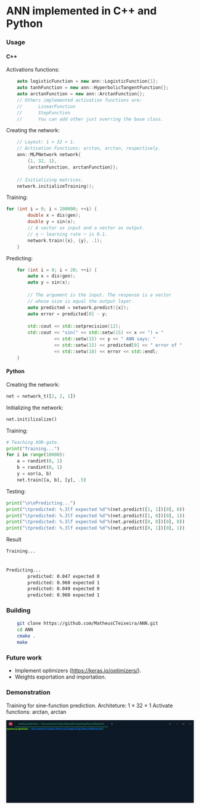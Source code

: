 # ANN implemented in C++ and Python


### Usage
#### C++

Activations functions:
```C++
    auto logisticFunction = new ann::LogisticFunction{1};
    auto tanhFunction = new ann::HyperbolicTangentFunction{};
    auto arctanFunction = new ann::ArctanFunction{};
    // Others implemented activation functions are:
    //      LinearFunction
    //      StepFunction
    //      You can add other just overring the base class.
```

Creating the network:
```c++
    // Layout: 1 × 32 × 1.
    // Activation Functions: arctan, arctan, respectively.
    ann::MLPNetwork network{
        {1, 32, 1},
        {arctanFunction, arctanFunction}};

    // Initializing matrices.
    network.initializeTraining();
```

Training:
```C++
for (int i = 0; i < 200000; ++i) {
        double x = dis(gen);
        double y = sin(x);
        // A vector as input and a vector as output.
        // η ─ learning rate ─ is 0.1.
        network.train({x}, {y}, .1);
    }
```

Predicting:
```C++
    for (int i = 0; i < 20; ++i) {
        auto x = dis(gen);
        auto y = sin(x);

        // The argument is the input. The response is a vector
        // whose size is equal the output layer.
        auto predicted = network.predict({x});
        auto error = predicted[0] - y;

        std::cout << std::setprecision(12);
        std::cout << "sin(" << std::setw(15) << x << ") = "
                  << std::setw(15) << y << " ANN says: "
                  << std::setw(15) << predicted[0] << " error of "
                  << std::setw(18) << error << std::endl;
    }
```

#### Python

Creating the network:
```Python
net = network_t([2, 2, 1])
```
Initializing the network:
```Python
net.initilizalize()
```
Training:
```Python
# Teaching XOR-gate.
print("Training...")
for i in range(10000):
    a = randint(0, 1)
    b = randint(0, 1)
    y = xor(a, b)
    net.train([a, b], [y], .5)
```

Testing:
```Python
print("\n\nPredicting...")
print("\tpredicted: %.3lf expected %d"%(net.predict([1, 1])[0], 0))
print("\tpredicted: %.3lf expected %d"%(net.predict([1, 0])[0], 1))
print("\tpredicted: %.3lf expected %d"%(net.predict([0, 0])[0], 0))
print("\tpredicted: %.3lf expected %d"%(net.predict([0, 1])[0], 1))
```
Result
```bash
Training...


Predicting...
        predicted: 0.047 expected 0
        predicted: 0.960 expected 1
        predicted: 0.049 expected 0
        predicted: 0.960 expected 1
```

### Building

```bash
    git clone https://github.com/MatheusCTeixeira/ANN.git
    cd ANN
    cmake .
    make
```

### Future work
- Implement optimizers (https://keras.io/optimizers/).
- Weights exportation and importation.

### Demonstration

Training for sine-function prediction.
Architeture: 1 × 32 × 1
Activate functions: arctan, arctan

![sample](assets/gif001.gif)